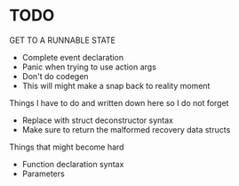 # TODO

GET TO A RUNNABLE STATE
- Complete event declaration
- Panic when trying to use action args
- Don't do codegen
- This will might make a snap back to reality moment

Things I have to do and written down here so I do not forget
- Replace with struct deconstructor syntax
- Make sure to return the malformed recovery data structs

Things that might become hard
- Function declaration syntax
- Parameters


